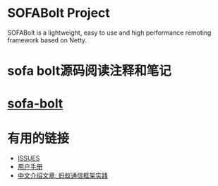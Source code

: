 # SOFABolt Project
SOFABolt is a lightweight, easy to use and high performance remoting framework based on Netty.

# sofa bolt源码阅读注释和笔记

# [sofa-bolt](https://github.com/alipay/sofa-bolt)

# 有用的链接
* [ISSUES](https://github.com/alipay/sofa-bolt/issues)
* [用户手册](https://github.com/alipay/sofa-bolt/wiki/SOFA-Bolt-Handbook)
* [中文介绍文章: 蚂蚁通信框架实践](http://mp.weixin.qq.com/s/JRsbK1Un2av9GKmJ8DK7IQ)
